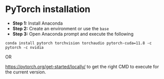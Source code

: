 # **PyTorch installation**

* **Step 1:** Install Anaconda
* **Step 2:** Create an environment or use the `base`
* **Step 3:** Open Anaconda prompt and execute the following
```
conda install pytorch torchvision torchaudio pytorch-cuda=11.8 -c pytorch -c nvidia
```

OR

https://pytorch.org/get-started/locally/ to get the right CMD to execute for the current version.





